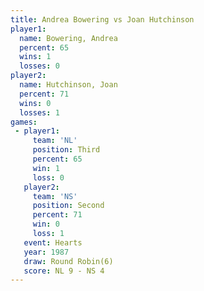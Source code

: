 ```yaml
---
title: Andrea Bowering vs Joan Hutchinson
player1:                
  name: Bowering, Andrea
  percent: 65           
  wins: 1               
  losses: 0             
player2:                
  name: Hutchinson, Joan
  percent: 71           
  wins: 0               
  losses: 1             
games:
 - player1:         
     team: 'NL'     
     position: Third
     percent: 65    
     win: 1         
     loss: 0        
   player2:          
     team: 'NS'      
     position: Second
     percent: 71     
     win: 0          
     loss: 1         
   event: Hearts       
   year: 1987          
   draw: Round Robin(6)
   score: NL 9 - NS 4  
---
```

